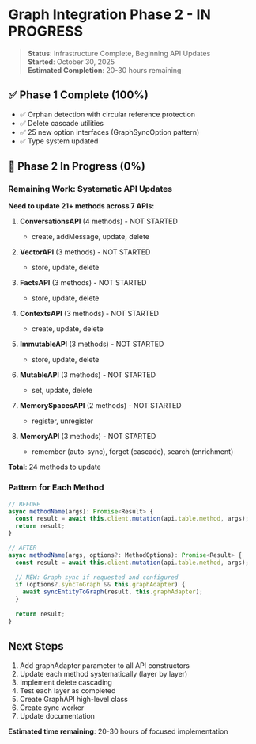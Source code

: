 # Graph Integration Phase 2 - IN PROGRESS

> **Status**: Infrastructure Complete, Beginning API Updates  
> **Started**: October 30, 2025  
> **Estimated Completion**: 20-30 hours remaining

## ✅ Phase 1 Complete (100%)

- ✅ Orphan detection with circular reference protection
- ✅ Delete cascade utilities
- ✅ 25 new option interfaces (GraphSyncOption pattern)
- ✅ Type system updated

## 🚧 Phase 2 In Progress (0%)

### Remaining Work: Systematic API Updates

**Need to update 21+ methods across 7 APIs:**

1. **ConversationsAPI** (4 methods) - NOT STARTED
   - create, addMessage, update, delete

2. **VectorAPI** (3 methods) - NOT STARTED
   - store, update, delete

3. **FactsAPI** (3 methods) - NOT STARTED
   - store, update, delete

4. **ContextsAPI** (3 methods) - NOT STARTED
   - create, update, delete

5. **ImmutableAPI** (3 methods) - NOT STARTED
   - store, update, delete

6. **MutableAPI** (3 methods) - NOT STARTED
   - set, update, delete

7. **MemorySpacesAPI** (2 methods) - NOT STARTED
   - register, unregister

8. **MemoryAPI** (3 methods) - NOT STARTED
   - remember (auto-sync), forget (cascade), search (enrichment)

**Total**: 24 methods to update

### Pattern for Each Method

```typescript
// BEFORE
async methodName(args): Promise<Result> {
  const result = await this.client.mutation(api.table.method, args);
  return result;
}

// AFTER
async methodName(args, options?: MethodOptions): Promise<Result> {
  const result = await this.client.mutation(api.table.method, args);
  
  // NEW: Graph sync if requested and configured
  if (options?.syncToGraph && this.graphAdapter) {
    await syncEntityToGraph(result, this.graphAdapter);
  }
  
  return result;
}
```

## Next Steps

1. Add graphAdapter parameter to all API constructors
2. Update each method systematically (layer by layer)
3. Implement delete cascading
4. Test each layer as completed
5. Create GraphAPI high-level class
6. Create sync worker
7. Update documentation

**Estimated time remaining**: 20-30 hours of focused implementation

